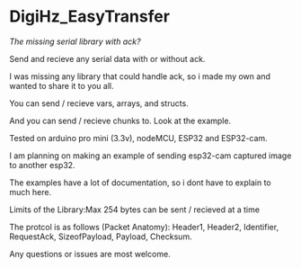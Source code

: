 # DigiHz_EasyTransfer
<i>The missing serial library with ack?</i>

Send and recieve any serial data with or without ack.

I was missing any library that could handle ack, so i made my own and wanted to share it to you all.

You can send / recieve vars, arrays, and structs.

And you can send / recieve chunks to. Look at the example.

Tested on arduino pro mini (3.3v), nodeMCU, ESP32 and ESP32-cam.

I am planning on making an example of sending esp32-cam captured image to another esp32.

The examples have a lot of documentation, so i dont have to explain to much here.

Limits of the Library:Max 254 bytes can be sent / recieved at a time

The protcol is as follows (Packet Anatomy):
Header1, Header2, Identifier, RequestAck, SizeofPayload, Payload, Checksum.

Any questions or issues are most welcome.
